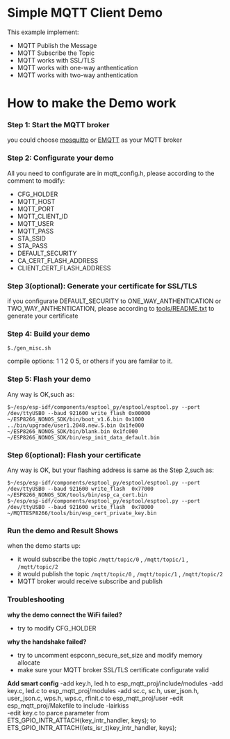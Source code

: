 
# Simple MQTT Client Demo

This example implement:
- MQTT Publish the Message
- MQTT Subscribe the Topic
- MQTT works with SSL/TLS
- MQTT works with one-way anthentication
- MQTT works with two-way anthentication

# How to make the Demo work

### Step 1: Start the MQTT broker

you could choose [mosquitto](https://mosquitto.org) or [EMQTT](https://github.com/emqtt/emqttd) as your MQTT broker

### Step 2: Configurate your demo

All you need to configurate are in mqtt_config.h, please according to the comment to modify:
- CFG_HOLDER
- MQTT_HOST
- MQTT_PORT
- MQTT_CLIENT_ID
- MQTT_USER
- MQTT_PASS
- STA_SSID
- STA_PASS
- DEFAULT_SECURITY
- CA_CERT_FLASH_ADDRESS
- CLIENT_CERT_FLASH_ADDRESS

### Step 3(optional): Generate your certificate for SSL/TLS

if you configurate DEFAULT_SECURITY to ONE_WAY_ANTHENTICATION or TWO_WAY_ANTHENTICATION, please according to [tools/README.txt](../../tools/README.md) to generate your certificate

### Step 4: Build your demo

```
$./gen_misc.sh
```

compile options: 1 1 2 0 5, or others if you are familar to it.

### Step 5: Flash your demo

Any way is OK,such as:
```
$~/esp/esp-idf/components/esptool_py/esptool/esptool.py --port /dev/ttyUSB0 --baud 921600 write_flash 0x00000 ~/ESP8266_NONOS_SDK/bin/boot_v1.6.bin 0x1000 ../bin/upgrade/user1.2048.new.5.bin 0x1fe000 ~/ESP8266_NONOS_SDK/bin/blank.bin 0x1fc000 ~/ESP8266_NONOS_SDK/bin/esp_init_data_default.bin
```

### Step 6(optional): Flash your certificate

Any way is OK, but your flashing address is same as the Step 2,such as:

```
$~/esp/esp-idf/components/esptool_py/esptool/esptool.py --port /dev/ttyUSB0 --baud 921600 write_flash  0x77000 ~/ESP8266_NONOS_SDK/tools/bin/esp_ca_cert.bin
$~/esp/esp-idf/components/esptool_py/esptool/esptool.py --port /dev/ttyUSB0 --baud 921600 write_flash  0x78000 ~/MQTTESP8266/tools/bin/esp_cert_private_key.bin
```
### Run the demo and Result Shows

when the demo starts up:
- it would subscribe the topic `/mqtt/topic/0` , `/mqtt/topic/1` , `/mqtt/topic/2` 
- it would publish the topic `/mqtt/topic/0` , `/mqtt/topic/1` , `/mqtt/topic/2` 
- MQTT broker would receive subscribe and publish

### Troubleshooting

**why the demo connect the WiFi failed?**
- try to modify CFG_HOLDER

**why the handshake failed?**

- try to uncomment espconn_secure_set_size and modify memory allocate
- make sure your MQTT broker SSL/TLS certificate configurate valid 


**Add smart config**
-add key.h, led.h to esp_mqtt_proj/include/modules
-add key.c, led.c to esp_mqtt_proj/modules
-add sc.c, sc.h, user_json.h, user_json.c, wps.h, wps.c, rfinit.c to esp_mqtt_proj/user
-edit esp_mqtt_proj/Makefile to include -lairkiss\
-edit key.c to parce parameter
from
    ETS_GPIO_INTR_ATTACH(key_intr_handler, keys);
to
    ETS_GPIO_INTR_ATTACH((ets_isr_t)key_intr_handler, keys);

